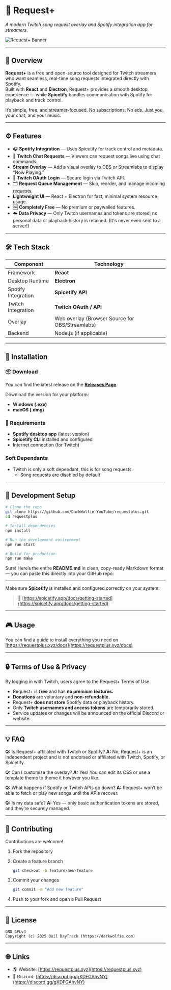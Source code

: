 # 🎵 Request+  
*A modern Twitch song request overlay and Spotify integration app for streamers.*

![Request+ Banner](https://requestplus.xyz/assets/bannerb.png) <!-- (Optional) Replace or remove if no banner -->

---

## 🧠 Overview  
**Request+** is a free and open-source tool designed for Twitch streamers who want seamless, real-time song requests integrated directly with Spotify.  
Built with **React** and **Electron**, Request+ provides a smooth desktop experience — while **Spicetify** handles communication with Spotify for playback and track control.

It’s simple, free, and streamer-focused. No subscriptions. No ads. Just you, your chat, and your music.

---

## ⚙️ Features  
- 🎧 **Spotify Integration** — Uses Spicetify for track control and metadata.  
- 💬 **Twitch Chat Requests** — Viewers can request songs live using chat commands.  
-  **Stream Overlay** — Add a visual overlay to OBS or Streamlabs to display “Now Playing.”  
- 🔐 **Twitch OAuth Login** — Secure login via Twitch API.  
- 🗂 **Request Queue Management** — Skip, reorder, and manage incoming requests.  
-  **Lightweight UI** — React + Electron for fast, minimal system resource usage.  
- 🆓 **Completely Free** — No premium or paywalled features.  
- ☁️ **Data Privacy** — Only Twitch usernames and tokens are stored; no personal data or playback history is retained. (It's never even sent to a server!)  

---

## 🛠️ Tech Stack  
| Component | Technology |
|------------|-------------|
| Framework | **React** |
| Desktop Runtime | **Electron** |
| Spotify Integration | **Spicetify API** |
| Twitch Integration | **Twitch OAuth / API** |
| Overlay | Web overlay (Browser Source for OBS/Streamlabs) |
| Backend | Node.js (if applicable) |

---

## 🚀 Installation  

### 📦 Download  
You can find the latest release on the [**Releases Page**](https://github.com/darkwolfie-youtube/requestplus/releases).

Download the version for your platform:  
- **Windows (.exe)**  
- **macOS (.dmg)**   

### 🧩 Requirements  
- **Spotify desktop app** (latest version)  
- **Spicetify CLI** installed and configured  
- Internet connection (for Twitch)

### Soft Dependants
- Twitch is only a soft dependant, this is for song requests.
  - Song requests are disabled by default

---

## 🧰 Development Setup  

```bash
# Clone the repo
git clone https://github.com/DarkWolfie-YouTube/requestplus.git
cd requestplus

# Install dependencies
npm install

# Run the development environment
npm run start

# Build for production
npm run make
```

Sure! Here’s the entire **README.md** in clean, copy-ready Markdown format — you can paste this directly into your GitHub repo:

---


Make sure **Spicetify** is installed and configured correctly on your system:

> 📘 [https://spicetify.app/docs/getting-started](https://spicetify.app/docs/getting-started)

---

## 🎮 Usage

You can find a guide to install everything you need on [https://requestplus.xyz/docs](https://requestplus.xyz/docs)


---

## 🔒 Terms of Use & Privacy

By logging in with Twitch, users agree to the Request+ Terms of Use.

* Request+ is **free** and has **no premium features.**
* **Donations** are voluntary and **non-refundable.**
* Request+ **does not store** Spotify data or playback history.
* Only **Twitch usernames and access tokens** are temporarily stored.
* Service updates or changes will be announced on the official Discord or website.

---

## 💡 FAQ

**Q:** Is Request+ affiliated with Twitch or Spotify?
**A:** No, Request+ is an independent project and is not endorsed or affiliated with Twitch, Spotify, or Spicetify.

**Q:** Can I customize the overlay?
**A:** Yes! You can edit its CSS or use a template theme to theme it however you like.

**Q:** What happens if Spotify or Twitch APIs go down?
**A:** Request+ won’t be able to fetch or play new songs until the APIs recover.

**Q:** Is my data safe?
**A:** Yes — only basic authentication tokens are stored, and they’re securely managed.

---

## 🧩 Contributing

Contributions are welcome!

1. Fork the repository
2. Create a feature branch

   ```bash
   git checkout -b feature/new-feature
   ```
3. Commit your changes

   ```bash
   git commit -m "Add new feature"
   ```
4. Push to your fork and open a Pull Request

---

## 📜 License

```
GNU GPLv3
Copyright (c) 2025 Quil DayTrack (https://darkwolfie.com)
```

---

## 🌐 Links

* 🌎 Website: [https://requestplus.xyz](https://requestplus.xyz)
* 💬 Discord: [https://discord.gg/gXDFGAhvNY](https://discord.gg/gXDFGAhvNY)




